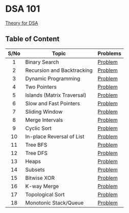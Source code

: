 # DSA 101

[Theory for DSA](https://dheeraj120501.notion.site/Data-Structures-and-Algorithms-8550600860f04af3ab7ee80274d8919b?pvs=4)

## Table of Content

| S/No | Topic                      | Problems                                     |
| :--: | -------------------------- | -------------------------------------------- |
|  1   | Binary Search              | [Problem](./Binary%20Search)                 |
|  2   | Recursion and Backtracking | [Problem](./Recursion%20and%20Backtracking/) |
|  3   | Dynamic Programming        | [Problem](.)                                 |
|  4   | Two Pointers               | [Problem](.)                                 |
|  5   | Islands (Matrix Traversal) | [Problem](.)                                 |
|  6   | Slow and Fast Pointers     | [Problem](.)                                 |
|  7   | Sliding Window             | [Problem](.)                                 |
|  8   | Merge Intervals            | [Problem](.)                                 |
|  9   | Cyclic Sort                | [Problem](.)                                 |
|  10  | In-place Reversal of List  | [Problem](.)                                 |
|  11  | Tree BFS                   | [Problem](.)                                 |
|  12  | Tree DFS                   | [Problem](.)                                 |
|  13  | Heaps                      | [Problem](.)                                 |
|  14  | Subsets                    | [Problem](.)                                 |
|  15  | Bitwise XOR                | [Problem](.)                                 |
|  16  | K-way Merge                | [Problem](.)                                 |
|  17  | Topological Sort           | [Problem](.)                                 |
|  18  | Monotonic Stack/Queue      | [Problem](.)                                 |
